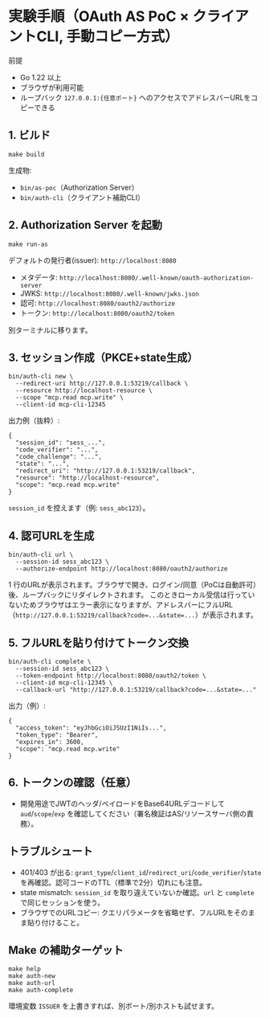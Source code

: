 # 実験手順（OAuth AS PoC × クライアントCLI, 手動コピー方式）

前提
- Go 1.22 以上
- ブラウザが利用可能
- ループバック `127.0.0.1:{任意ポート}` へのアクセスでアドレスバーURLをコピーできる

## 1. ビルド
```
make build
```
生成物:
- `bin/as-poc`（Authorization Server）
- `bin/auth-cli`（クライアント補助CLI）

## 2. Authorization Server を起動
```
make run-as
```
デフォルトの発行者(issuer): `http://localhost:8080`
- メタデータ: `http://localhost:8080/.well-known/oauth-authorization-server`
- JWKS: `http://localhost:8080/.well-known/jwks.json`
- 認可: `http://localhost:8080/oauth2/authorize`
- トークン: `http://localhost:8080/oauth2/token`

別ターミナルに移ります。

## 3. セッション作成（PKCE+state生成）
```
bin/auth-cli new \
  --redirect-uri http://127.0.0.1:53219/callback \
  --resource http://localhost-resource \
  --scope "mcp.read mcp.write" \
  --client-id mcp-cli-12345
```
出力例（抜粋）:
```
{
  "session_id": "sess_...",
  "code_verifier": "...",
  "code_challenge": "...",
  "state": "...",
  "redirect_uri": "http://127.0.0.1:53219/callback",
  "resource": "http://localhost-resource",
  "scope": "mcp.read mcp.write"
}
```
`session_id` を控えます（例: `sess_abc123`）。

## 4. 認可URLを生成
```
bin/auth-cli url \
  --session-id sess_abc123 \
  --authorize-endpoint http://localhost:8080/oauth2/authorize
```
1 行のURLが表示されます。ブラウザで開き、ログイン/同意（PoCは自動許可）後、ループバックにリダイレクトされます。
このときローカル受信は行っていないためブラウザはエラー表示になりますが、アドレスバーにフルURL（`http://127.0.0.1:53219/callback?code=...&state=...`）が表示されます。

## 5. フルURLを貼り付けてトークン交換
```
bin/auth-cli complete \
  --session-id sess_abc123 \
  --token-endpoint http://localhost:8080/oauth2/token \
  --client-id mcp-cli-12345 \
  --callback-url "http://127.0.0.1:53219/callback?code=...&state=..."
```
出力（例）:
```
{
  "access_token": "eyJhbGciOiJSUzI1NiIs...",
  "token_type": "Bearer",
  "expires_in": 3600,
  "scope": "mcp.read mcp.write"
}
```

## 6. トークンの確認（任意）
- 開発用途でJWTのヘッダ/ペイロードをBase64URLデコードして `aud`/`scope`/`exp` を確認してください（署名検証はAS/リソースサーバ側の責務）。

## トラブルシュート
- 401/403 が出る: `grant_type`/`client_id`/`redirect_uri`/`code_verifier`/`state` を再確認。認可コードのTTL（標準で2分）切れにも注意。
- state mismatch: `session_id` を取り違えていないか確認。`url` と `complete` で同じセッションを使う。
- ブラウザでのURLコピー: クエリパラメータを省略せず、フルURLをそのまま貼り付けること。

## Make の補助ターゲット
```
make help
make auth-new
make auth-url
make auth-complete
```
環境変数 `ISSUER` を上書きすれば、別ポート/別ホストも試せます。
